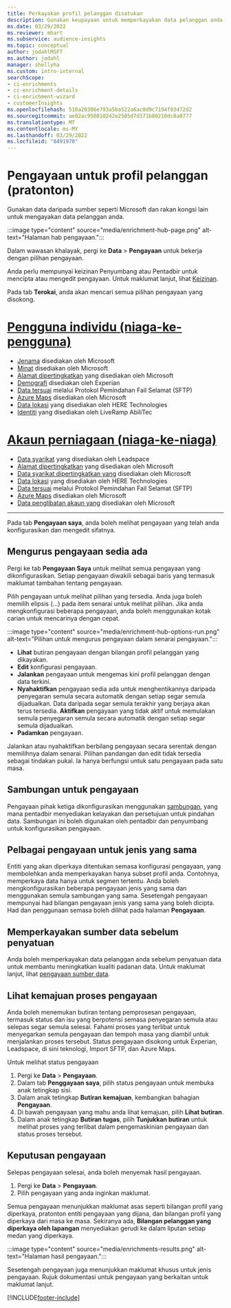 ```yaml
---
title: Perkayakan profil pelanggan disatukan
description: Gunakan keupayaan untuk memperkayakan data pelanggan anda.
ms.date: 03/29/2022
ms.reviewer: mhart
ms.subservice: audience-insights
ms.topic: conceptual
author: jodahlMSFT
ms.author: jodahl
manager: shellyha
ms.custom: intro-internal
searchScope:
- ci-enrichments
- ci-enrichment-details
- ci-enrichment-wizard
- customerInsights
ms.openlocfilehash: 510a20306e793a5ba522a6ac0d9c7194f03472d2
ms.sourcegitcommit: ae02ac950810242e2505d7d371b80210dc8a0777
ms.translationtype: MT
ms.contentlocale: ms-MY
ms.lasthandoff: 03/29/2022
ms.locfileid: "8491970"
---
```

# <a name="enrichment-for-customer-profiles-preview"></a>Pengayaan untuk profil pelanggan (pratonton)

Gunakan data daripada sumber seperti Microsoft dan rakan kongsi lain untuk mengayakan data pelanggan anda.

:::image type="content" source="media/enrichment-hub-page.png" alt-text="Halaman hab pengayaan.":::

Dalam wawasan khalayak, pergi ke **Data** > **Pengayaan** untuk bekerja dengan pilihan pengayaan.  

Anda perlu mempunyai keizinan Penyumbang atau Pentadbir untuk mencipta atau mengedit pengayaan. Untuk maklumat lanjut, lihat [Keizinan](permissions.md).

Pada tab **Terokai**, anda akan mencari semua pilihan pengayaan yang disokong.

# <a name="individual-consumers-b-to-c"></a>[Pengguna individu (niaga-ke-pengguna)](#tab/b2c)

- [Jenama](enrichment-microsoft.md) disediakan oleh Microsoft
- [Minat](enrichment-microsoft.md) disediakan oleh Microsoft
- [Alamat dipertingkatkan](enrichment-enhanced-addresses.md) yang disediakan oleh Microsoft 
- [Demografi](enrichment-experian.md) disediakan oleh Experian
- [Data tersuai](enrichment-SFTP-custom-import.md) melalui Protokol Pemindahan Fail Selamat (SFTP) 
- [Azure Maps](enrichment-azure-maps.md) disediakan oleh Microsoft
- [Data lokasi](enrichment-here.md) yang disediakan oleh HERE Technologies 
- [Identiti](enrichment-liveramp.md) yang disediakan oleh LiveRamp AbiliTec

# <a name="business-accounts-b-to-b"></a>[Akaun perniagaan (niaga-ke-niaga)](#tab/b2b)

- [Data syarikat](enrichment-leadspace.md) yang disediakan oleh Leadspace
- [Alamat dipertingkatkan](enrichment-enhanced-addresses.md) yang disediakan oleh Microsoft 
- [Data syarikat dipertingkatkan yang](enrichment-enhanced-company-data.md) disediakan oleh Microsoft
- [Data lokasi](enrichment-here.md) yang disediakan oleh HERE Technologies 
- [Data tersuai](enrichment-SFTP-custom-import.md) melalui Protokol Pemindahan Fail Selamat (SFTP) 
- [Azure Maps](enrichment-azure-maps.md) disediakan oleh Microsoft
- [Data penglibatan akaun yang](enrichment-office.md) disediakan oleh Microsoft

---

Pada tab **Pengayaan saya**, anda boleh melihat pengayaan yang telah anda konfigurasikan dan mengedit sifatnya.

## <a name="manage-existing-enrichments"></a>Mengurus pengayaan sedia ada

Pergi ke tab **Pengayaan Saya** untuk melihat semua pengayaan yang dikonfigurasikan. Setiap pengayaan diwakili sebagai baris yang termasuk maklumat tambahan tentang pengayaan.

Pilih pengayaan untuk melihat pilihan yang tersedia. Anda juga boleh memilih elipsis (...) pada item senarai untuk melihat pilihan. Jika anda mengkonfigurasi beberapa pengayaan, anda boleh menggunakan kotak carian untuk mencarinya dengan cepat.

:::image type="content" source="media/enrichment-hub-options-run.png" alt-text="Pilihan untuk mengurus pengayaan dalam senarai pengayaan.":::

- **Lihat** butiran pengayaan dengan bilangan profil pelanggan yang dikayakan.
- **Edit** konfigurasi pengayaan.
- **Jalankan** pengayaan untuk mengemas kini profil pelanggan dengan data terkini.
- **Nyahaktifkan** pengayaan sedia ada untuk menghentikannya daripada penyegaran semula secara automatik dengan setiap segar semula dijadualkan. Data daripada segar semula terakhir yang berjaya akan terus tersedia. **Aktifkan** pengayaan yang tidak aktif untuk memulakan semula penyegaran semula secara automatik dengan setiap segar semula dijadualkan.
- **Padamkan** pengayaan.

Jalankan atau nyahaktifkan berbilang pengayaan secara serentak dengan memilihnya dalam senarai. Pilihan pandangan dan edit tidak tersedia sebagai tindakan pukal. Ia hanya berfungsi untuk satu pengayaan pada satu masa.

## <a name="enrichments-and-connections"></a>Sambungan untuk pengayaan

Pengayaan pihak ketiga dikonfigurasikan menggunakan [sambungan](connections.md), yang mana pentadbir menyediakan kelayakan dan persetujuan untuk pindahan data. Sambungan ini boleh digunakan oleh pentadbir dan penyumbang untuk konfigurasikan pengayaan.  

## <a name="multiple-enrichments-of-the-same-type"></a>Pelbagai pengayaan untuk jenis yang sama

Entiti yang akan diperkaya ditentukan semasa konfigurasi pengayaan, yang membolehkan anda memperkayakan hanya subset profil anda. Contohnya, memperkaya data hanya untuk segmen tertentu. Anda boleh mengkonfigurasikan beberapa pengayaan jenis yang sama dan menggunakan semula sambungan yang sama. Sesetengah pengayaan mempunyai had bilangan pengayaan jenis yang sama yang boleh dicipta. Had dan penggunaan semasa boleh dilihat pada halaman **Pengayaan**.

## <a name="enrich-data-sources-before-unification"></a>Memperkayakan sumber data sebelum penyatuan

Anda boleh memperkayakan data pelanggan anda sebelum penyatuan data untuk membantu meningkatkan kualiti padanan data. Untuk maklumat lanjut, lihat [pengayaan sumber data](data-sources-enrichment.md).

## <a name="see-the-progress-of-the-enrichment-process"></a>Lihat kemajuan proses pengayaan

Anda boleh menemukan butiran tentang pemprosesan pengayaan, termasuk status dan isu yang berpotensi semasa penyegaran semula atau selepas segar semula selesai. Fahami proses yang terlibat untuk menyegarkan semula pengayaan dan tempoh masa yang diambil untuk menjalankan proses tersebut. Status pengayaan disokong untuk Experian, Leadspace, di sini teknologi, Import SFTP, dan Azure Maps.

Untuk melihat status pengayaan

1. Pergi ke **Data** > **Pengayaan**. 
1. Dalam tab **Penggayaan saya**, pilih status pengayaan untuk membuka anak tetingkap sisi. 
1. Dalam anak tetingkap **Butiran kemajuan**, kembangkan bahagian **Pengayaan**. 
1. Di bawah pengayaan yang mahu anda lihat kemajuan, pilih **Lihat butiran**. 
1. Dalam anak tetingkap **Butiran tugas**, pilih **Tunjukkan butiran** untuk melihat proses yang terlibat dalam pengemaskinian pengayaan dan status proses tersebut. 

## <a name="enrichment-results"></a>Keputusan pengayaan

Selepas pengayaan selesai, anda boleh menyemak hasil pengayaan.

1. Pergi ke **Data** > **Pengayaan**. 
1. Pilih pengayaan yang anda inginkan maklumat.

Semua pengayaan menunjukkan maklumat asas seperti bilangan profil yang diperkaya, pratonton entiti pengayaan yang dijana, dan bilangan profil yang diperkaya dari masa ke masa. Sekiranya ada, **Bilangan pelanggan yang diperkaya oleh lapangan** menyediakan gerudi ke dalam liputan setiap medan yang diperkaya.

:::image type="content" source="media/enrichments-results.png" alt-text="Halaman hasil pengayaan.":::

Sesetengah pengayaan juga menunjukkan maklumat khusus untuk jenis pengayaan. Rujuk dokumentasi untuk pengayaan yang berkaitan untuk maklumat lanjut.


[!INCLUDE[footer-include](../includes/footer-banner.md)]
